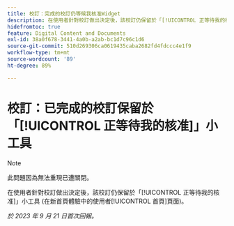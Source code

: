 ```yaml
---
title: 校訂：完成的校訂仍等候我核准Widget
description: 在使用者針對校訂做出決定後，該校訂仍保留於「[!UICONTROL 正等待我的核准]」小工具 (在新首頁體驗中的使用者[!UICONTROL 首頁]頁面)。
hidefromtoc: true
feature: Digital Content and Documents
exl-id: 38a0f678-3441-4a0b-a2ab-bc1d7c96c1d6
source-git-commit: 510d269306ca0619435caba2682fd4fdccc4e1f9
workflow-type: tm+mt
source-wordcount: '89'
ht-degree: 89%

---
```


# 校訂：已完成的校訂保留於「[!UICONTROL 正等待我的核准]」小工具

>[!NOTE]
>
>此問題因為無法重現已遭關閉。

在使用者針對校訂做出決定後，該校訂仍保留於「[!UICONTROL 正等待我的核准]」小工具 (在新首頁體驗中的使用者[!UICONTROL 首頁]頁面)。

_於 2023 年 9 月 21 日首次回報。_
